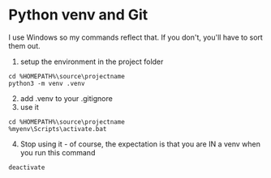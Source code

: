# Python venv and Git 

I use Windows so my commands reflect that. If you don't, you'll have to sort them out.

1. setup the environment in the project folder

```
cd %HOMEPATH%\source\projectname
python3 -m venv .venv
```

2. add .venv to your .gitignore
3. use it

```
cd %HOMEPATH%\source\projectname
%myenv\Scripts\activate.bat
```

4. Stop using it - of course, the expectation is that you are IN a venv when you run this command

```
deactivate
```




